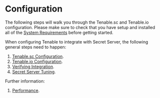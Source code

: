 [title]: # (Configuration)
[tags]: # (introduction)
[priority]: # (100)

# Configuration

The following steps will walk you through the Tenable.sc and Tenable.io configuration. Please make sure to check that you have setup and installed all of the [System Requirements](../../tenable\getting-started\index.md) before getting started.

When configuring Tenable to integrate with Secret Server, the following general steps need to happen:

1. [Tenable.sc Configuration](tenable-sc.md).
1. [Tenable.io Configuration](tenable-io.md).
1. [Verifying Integration](../troubleshooting/index.md).
1. [Secret Server Tuning](tuning.md).

Further information:

1. [Performance](../troubleshooting\performance.md).